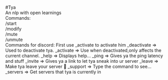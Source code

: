 #Tya<br>
An nlp with open learnings<br>
Commands:<br>
/start<br>
/modify<br>
/mute<br>
/unmute<br>
Commands for discord:
First use _activate to activate him
_deactivate => Used to deactivate tya.
_activate => Use when deactivated,only affects the current channel.
_help => Displays help...
_ping => Gives ya the ping latency and stuff
_invite => Gives ya a link to let tya sneak into ur server
_leave => Make tya leave your server 👻
_support => Type the command to see...
_servers => Get servers that tya is currently in
